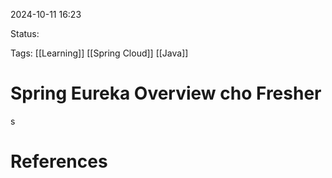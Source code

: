 
2024-10-11 16:23

Status:

Tags: [[Learning]] [[Spring Cloud]] [[Java]]

# Spring Eureka Overview cho Fresher

s


# References





